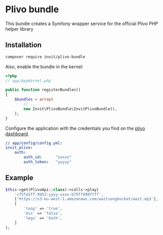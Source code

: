 # Plivo bundle

This bundle creates a Symfony wrapper service for the official Plivo PHP helper library

## Installation

```bash
composer require invit/plivo-bundle
```

Also, enable the bundle in the kernel:

``` php
<?php
// app/AppKernel.php

public function registerBundles()
{
    $bundles = array(
        // ...
        new Invit\PlivoBundle\InvitPlivoBundle(),
    );
}
```

Configure the application with the credentials you find on the [plivo dashboard](https://manage.plivo.com/dashboard/).

``` yaml
// app/config/config.yml:
invit_plivo:
    auth:
        auth_id:      "xxxxx"
        auth_token:   "yyyyy"
```

## Example

```php
$this->get(PlivoApi::class)->calls->play(
    'cf5fe5ff-9952-yyyy-xxxx-b75ff490ffff', 
    ['https://s3-eu-west-1.amazonaws.com/waitsongbucket/wait.mp3'], 
    [
        'loop' => 'true',
        'mix' => 'false',
        'legs' => 'both',
    ]
);
```
